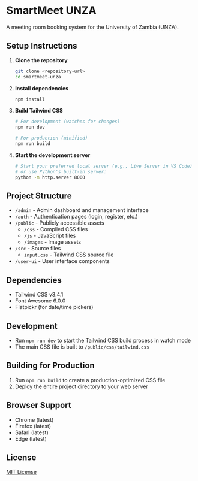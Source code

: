 # SmartMeet UNZA

A meeting room booking system for the University of Zambia (UNZA).

## Setup Instructions

1. **Clone the repository**
   ```bash
   git clone <repository-url>
   cd smartmeet-unza
   ```

2. **Install dependencies**
   ```bash
   npm install
   ```

3. **Build Tailwind CSS**
   ```bash
   # For development (watches for changes)
   npm run dev
   
   # For production (minified)
   npm run build
   ```

4. **Start the development server**
   ```bash
   # Start your preferred local server (e.g., Live Server in VS Code)
   # or use Python's built-in server:
   python -m http.server 8000
   ```

## Project Structure

- `/admin` - Admin dashboard and management interface
- `/auth` - Authentication pages (login, register, etc.)
- `/public` - Publicly accessible assets
  - `/css` - Compiled CSS files
  - `/js` - JavaScript files
  - `/images` - Image assets
- `/src` - Source files
  - `input.css` - Tailwind CSS source file
- `/user-ui` - User interface components

## Dependencies

- Tailwind CSS v3.4.1
- Font Awesome 6.0.0
- Flatpickr (for date/time pickers)

## Development

- Run `npm run dev` to start the Tailwind CSS build process in watch mode
- The main CSS file is built to `/public/css/tailwind.css`

## Building for Production

1. Run `npm run build` to create a production-optimized CSS file
2. Deploy the entire project directory to your web server

## Browser Support

- Chrome (latest)
- Firefox (latest)
- Safari (latest)
- Edge (latest)

## License

[MIT License](LICENSE)
